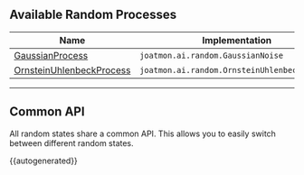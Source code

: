## Available Random Processes

| Name                                                           | Implementation                                |
|----------------------------------------------------------------|---------------------------------------------- |
| [GaussianProcess](/random/gaussian-process) | `joatmon.ai.random.GaussianNoise` |
| [OrnsteinUhlenbeckProcess](/random/ornstein-uhlenbeck-process) | `joatmon.ai.random.OrnsteinUhlenbeckProcess` |

---

## Common API

All random states share a common API. This allows you to easily switch between different random states.

{{autogenerated}}
